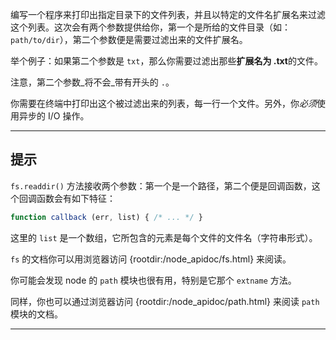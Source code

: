 编写一个程序来打印出指定目录下的文件列表，并且以特定的文件名扩展名来过滤这个列表。这次会有两个参数提供给你，第一个是所给的文件目录（如：`path/to/dir`），第二个参数便是需要过滤出来的文件扩展名。

举个例子：如果第二个参数是 `txt`，那么你需要过滤出那些**扩展名为 .txt**的文件。

注意，第二个参数_将不会_带有开头的 `.`。

你需要在终端中打印出这个被过滤出来的列表，每一行一个文件。另外，你*必须*使用异步的 I/O 操作。

----------------------------------------------------------------------
## 提示

`fs.readdir()` 方法接收两个参数：第一个是一个路径，第二个便是回调函数，这个回调函数会有如下特征：

```js
function callback (err, list) { /* ... */ }
```

这里的 `list` 是一个数组，它所包含的元素是每个文件的文件名（字符串形式）。

`fs` 的文档你可以用浏览器访问 {rootdir:/node_apidoc/fs.html} 来阅读。

你可能会发现 node 的 `path` 模块也很有用，特别是它那个 `extname` 方法。

同样，你也可以通过浏览器访问 {rootdir:/node_apidoc/path.html} 来阅读 `path` 模块的文档。

----------------------------------------------------------------------
